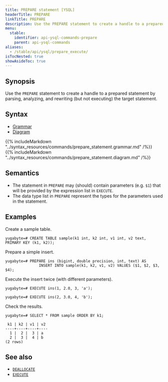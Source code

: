 ```yaml
---
title: PREPARE statement [YSQL]
headerTitle: PREPARE
linkTitle: PREPARE
description: Use the PREPARE statement to create a handle to a prepared statement by parsing, analyzing, and rewriting (but not executing) the target statement.
menu:
  stable:
    identifier: api-ysql-commands-prepare
    parent: api-ysql-commands
aliases:
  - /stable/api/ysql/prepare_execute/
isTocNested: true
showAsideToc: true
---
```


## Synopsis

Use the `PREPARE` statement to create a handle to a prepared statement by parsing, analyzing, and rewriting (but not executing) the target statement.

## Syntax

<ul class="nav nav-tabs nav-tabs-yb">
  <li >
    <a href="#grammar" class="nav-link active" id="grammar-tab" data-toggle="tab" role="tab" aria-controls="grammar" aria-selected="true">
      <i class="fas fa-file-alt" aria-hidden="true"></i>
      Grammar
    </a>
  </li>
  <li>
    <a href="#diagram" class="nav-link" id="diagram-tab" data-toggle="tab" role="tab" aria-controls="diagram" aria-selected="false">
      <i class="fas fa-project-diagram" aria-hidden="true"></i>
      Diagram
    </a>
  </li>
</ul>

<div class="tab-content">
  <div id="grammar" class="tab-pane fade show active" role="tabpanel" aria-labelledby="grammar-tab">
    {{% includeMarkdown "../syntax_resources/commands/prepare_statement.grammar.md" /%}}
  </div>
  <div id="diagram" class="tab-pane fade" role="tabpanel" aria-labelledby="diagram-tab">
    {{% includeMarkdown "../syntax_resources/commands/prepare_statement.diagram.md" /%}}
  </div>
</div>

## Semantics

- The statement in `PREPARE` may (should) contain parameters (e.g. `$1`) that will be provided by the expression list in `EXECUTE`.
- The data type list in `PREPARE` represent the types for the parameters used in the statement.

## Examples

Create a sample table.

```postgresql
yugabyte=# CREATE TABLE sample(k1 int, k2 int, v1 int, v2 text, PRIMARY KEY (k1, k2));
```

Prepare a simple insert.

```postgresql
yugabyte=# PREPARE ins (bigint, double precision, int, text) AS 
               INSERT INTO sample(k1, k2, v1, v2) VALUES ($1, $2, $3, $4);
```

Execute the insert twice (with different parameters).

```postgresql
yugabyte=# EXECUTE ins(1, 2.0, 3, 'a');
```

```postgresql
yugabyte=# EXECUTE ins(2, 3.0, 4, 'b');
```

Check the results.

```postgresql
yugabyte=# SELECT * FROM sample ORDER BY k1;
```

```
 k1 | k2 | v1 | v2
----+----+----+----
  1 |  2 |  3 | a
  2 |  3 |  4 | b
(2 rows)
```

## See also

- [`DEALLOCATE`](../perf_deallocate)
- [`EXECUTE`](../perf_execute)
